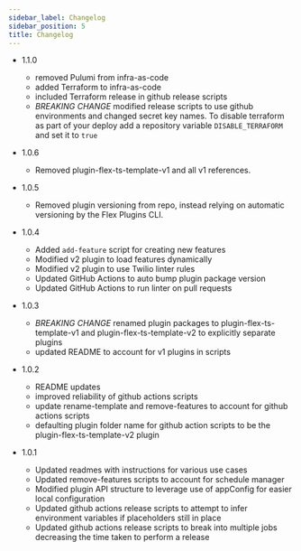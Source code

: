 ```yaml
---
sidebar_label: Changelog
sidebar_position: 5
title: Changelog
---
```



- 1.1.0
  - removed Pulumi from infra-as-code
  - added Terraform to infra-as-code
  - included Terraform release in github release scripts
  - _BREAKING CHANGE_ modified release scripts to use github environments and changed secret key names.  To disable terraform as part of your deploy add a repository variable `DISABLE_TERRAFORM` and set it to `true`
- 1.0.6
  - Removed plugin-flex-ts-template-v1 and all v1 references.
- 1.0.5
  - Removed plugin versioning from repo, instead relying on automatic versioning by the Flex Plugins CLI.
- 1.0.4
  - Added `add-feature` script for creating new features
  - Modified v2 plugin to load features dynamically
  - Modified v2 plugin to use Twilio linter rules
  - Updated GitHub Actions to auto bump plugin package version
  - Updated GitHub Actions to run linter on pull requests
- 1.0.3
  - _BREAKING CHANGE_ renamed plugin packages to plugin-flex-ts-template-v1 and plugin-flex-ts-template-v2 to explicitly separate plugins
  - updated README to account for v1 plugins in scripts
- 1.0.2

  - README updates
  - improved reliability of github actions scripts
  - update rename-template and remove-features to account for github actions scripts
  - defaulting plugin folder name for github action scripts to be the plugin-flex-ts-template-v2 plugin

- 1.0.1
  - Updated readmes with instructions for various use cases
  - Updated remove-features scripts to account for schedule manager
  - Modified plugin API structure to leverage use of appConfig for easier local configuration
  - Updated github actions release scripts to attempt to infer environment variables if placeholders still in place
  - Updated github actions release scripts to break into multiple jobs decreasing the time taken to perform a release
